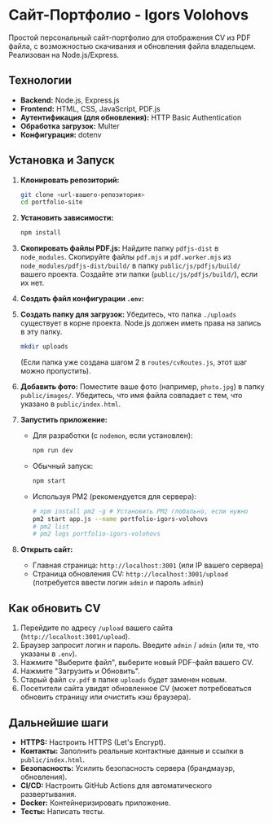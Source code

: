 # Сайт-Портфолио - Igors Volohovs

Простой персональный сайт-портфолио для отображения CV из PDF файла, с возможностью скачивания и обновления файла владельцем. Реализован на Node.js/Express.

## Технологии

*   **Backend:** Node.js, Express.js
*   **Frontend:** HTML, CSS, JavaScript, PDF.js
*   **Аутентификация (для обновления):** HTTP Basic Authentication
*   **Обработка загрузок:** Multer
*   **Конфигурация:** dotenv


## Установка и Запуск

1.  **Клонировать репозиторий:**
    ```bash
    git clone <url-вашего-репозитория>
    cd portfolio-site
    ```

2.  **Установить зависимости:**
    ```bash
    npm install
    ```

3.  **Скопировать файлы PDF.js:**
    Найдите папку `pdfjs-dist` в `node_modules`. Скопируйте файлы `pdf.mjs` и `pdf.worker.mjs` из `node_modules/pdfjs-dist/build/` в папку `public/js/pdfjs/build/` вашего проекта. Создайте эти папки (`public/js/pdfjs/build/`), если их нет.

4.  **Создать файл конфигурации `.env`:**
5.  **Создать папку для загрузок:**
    Убедитесь, что папка `./uploads` существует в корне проекта. Node.js должен иметь права на запись в эту папку.
    ```bash
    mkdir uploads
    ```
    (Если папка уже создана шагом 2 в `routes/cvRoutes.js`, этот шаг можно пропустить).

6.  **Добавить фото:**
    Поместите ваше фото (например, `photo.jpg`) в папку `public/images/`. Убедитесь, что имя файла совпадает с тем, что указано в `public/index.html`.

7.  **Запустить приложение:**
    *   Для разработки (с `nodemon`, если установлен):
        ```bash
        npm run dev
        ```
    *   Обычный запуск:
        ```bash
        npm start
        ```
    *   Используя PM2 (рекомендуется для сервера):
        ```bash
        # npm install pm2 -g # Установить PM2 глобально, если нужно
        pm2 start app.js --name portfolio-igors-volohovs
        # pm2 list
        # pm2 logs portfolio-igors-volohovs
        ```

8.  **Открыть сайт:**
    *   Главная страница: `http://localhost:3001` (или IP вашего сервера)
    *   Страница обновления CV: `http://localhost:3001/upload` (потребуется ввести логин `admin` и пароль `admin`)

## Как обновить CV

1.  Перейдите по адресу `/upload` вашего сайта (`http://localhost:3001/upload`).
2.  Браузер запросит логин и пароль. Введите `admin` / `admin` (или те, что указаны в `.env`).
3.  Нажмите "Выберите файл", выберите новый PDF-файл вашего CV.
4.  Нажмите "Загрузить и Обновить".
5.  Старый файл `cv.pdf` в папке `uploads` будет заменен новым.
6.  Посетители сайта увидят обновленное CV (может потребоваться обновить страницу или очистить кэш браузера).

## Дальнейшие шаги

*   **HTTPS:** Настроить HTTPS (Let's Encrypt).
*   **Контакты:** Заполнить реальные контактные данные и ссылки в `public/index.html`.
*   **Безопасность:** Усилить безопасность сервера (брандмауэр, обновления).
*   **CI/CD:** Настроить GitHub Actions для автоматического развертывания.
*   **Docker:** Контейнеризировать приложение.
*   **Тесты:** Написать тесты.



